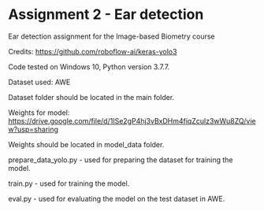 # Assignment 2 - Ear detection
Ear detection assignment for the Image-based Biometry course

Credits: https://github.com/roboflow-ai/keras-yolo3

Code tested on Windows 10, Python version 3.7.7.

Dataset used: AWE

Dataset folder should be located in the main folder.


Weights for model: https://drive.google.com/file/d/1ISe2gP4hj3vBxDHm4fiqZculz3wWu8ZQ/view?usp=sharing

Weights should be located in model_data folder.


prepare_data_yolo.py - used for preparing the dataset for training the model.

train.py - used for training the model.

eval.py - used for evaluating the model on the test dataset in AWE.

